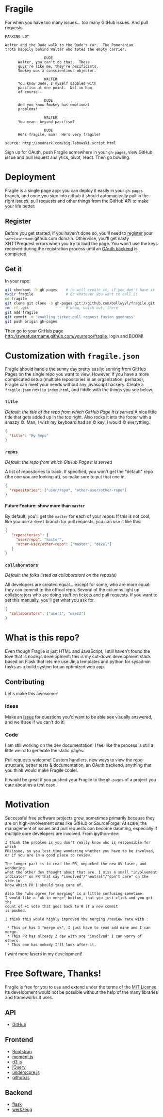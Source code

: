 # Fragile
For when you have too many issues... too many GitHub issues. And pull requests.

    PARKING LOT

    Walter and the Dude walk to the Dude's car.  The Pomeranian 
    trots happily behind Walter who totes the empty carrier.

                      DUDE
          Walter, you can't do that.  These 
          guys're like me, they're pacificists.  
          Smokey was a conscientious objector.

                      WALTER
          You know Dude, I myself dabbled with 
          pacifism at one point.  Not in Nam, 
          of course--

                      DUDE
          And you know Smokey has emotional 
          problems!

                      WALTER
          You mean--beyond pacifism?

                      DUDE
          He's fragile, man!  He's very fragile!
    
    source: http://bednark.com/big.lebowski.script.html

Sign up for OAuth, push Fragile somewhere in your `gh-pages`, view GitHub issue 
and pull request analytics, pivot, react. Then go bowling.

# Deployment
Fragile is a single page app: you can deploy it easily in your `gh-pages` 
branch, and once you sign into github it should automagically pull in the right 
issues, pull requests and other things from the GitHub API to make your life 
better.

## Register
Before you get started, if you haven't done so, you'll need to 
[register](https://github.com/settings/applications/new) your 
_`sweetusername`_.github.com domain. Otherwise, you'll get nasty XHTTPrequest 
errors when you try to load the page. You won't use the keys received during 
the registration process until an [OAuth backend](https://github.com/bollwyvl/fragile/issues/2) is completed.

## Get it
In your repo:

```sh
git checkout -b gh-pages    # -b will create it, if you don't have it
mkdir fragile               # or whatever you want to call it
cd fragile
git clone git clone -b gh-pages git://github.com/bollwyvl/fragile.git . 
rm -rf .git                 # whoa, watch out, there
git add fragile
git commit -m "enabling ticket pull request fusion goodness"
git push origin gh-pages
```

Then go to your GitHub page http://sweetusername.github.com/yourrepo/fragile, 
login and BOOM!

# Customization with `fragile.json`
Fragile should handle the sunny day pretty easily: serving from GitHub Pages on 
the single repo you want to view. However, if you have a more complicated setup 
(multiple repositories in an organization, perhaps), Fragile can meet your 
needs without any javascript hackery. Create a `fragile.json` next to 
`index.html`, and fiddle with the things you see below.

### `title`
_Default: the title of the repo from which GitHub Page it is served_
A nice little title that gets added up in the top right. Also rocks it into the
footer with a snazzy &copy;. Man, I wish my keyboard had an &copy; key. I would
&copy; everything.

```json
{
  "title": "My Repo"
}
```

### `repos`
_Default: the repo from which GitHub Page it is served_

A list of repositories to track. If specified, you won't get the "default" repo 
(the one you are looking at), so make sure to put that one in.

```json
{
  "repositories": ["user/repo", "other-user/other-repo"]
}
```

#### Future Feature: show more than `master`
By default, you'll get the `master` for each of your repos. If this is not cool,
like you use a `devel` branch for pull requests, you can use it like this:

```json
{
   "repositories": {
     "user/repo": "master",
     "other-user/other-repo": ["master", "devel"]
   }
}
```

### `collaborators`
_Default: the folks listed as collaborators on the repos(s)_

All developers are created equal... except for some, who are more equal: they
can commit to the offical repo. Several of the columns light up collaborators 
who are doing stuff on tickets and pull requests. If you want to set this 
manually, you'll get what you ask for.

```json
{
  "collaborators": ["user1", "user2"]
}
````
# What is this repo?
Even though Fragile is just HTML and JavaScript, I still haven't found the love 
that is node.js development: this is my cut-down development stack based on 
Flask that lets me use Jinja templates and python for sysadmin tasks as a build 
system for an optimized web app.

## Contributing
Let's make this awesomer!

### Ideas
Make an [issue](http://github.com/bollwyvl/fragile/issues) for questions you'd 
want to be able see visually answered, and we'll see if we can't do it!

### Code
I am still working on the dev documentation! I feel like the process is still a 
little weird to generate the static pages.

Pull requests welcome! Custom handlers, new ways to view the repo structure, 
better tests & documentation, an OAuth backend, anything that you think would 
make Fragile cooler. 

It would be great if you pushed your Fragile to the `gh-pages` of a project you 
care about as a test case.

# Motivation
Successful free software projects grow, sometimes primarily because they are on 
high-involvement sites like GitHub or SourceForge! At scale, the management of 
issues and pull requests can become daunting, especially if multiple core 
developers are involved. From ipython-dev:

    I think the problem is you don't really know who is responsible for which
    PR/issue, so you lost time wondering whether you have to be involved,
    or if you are in a good place to review. 
    
    The longer part is to read the PR, unpacked the new UV laser, and wondering
    what the other dev thought about that are. I miss a small "involvement
    indicator" on PR that say "involved"/"neutral"/"don't care" on the side to
    know which PR I should take care of.

    Also the "who agree for merging" is a little confusing sometime.
    I would like a "ok to merge" button, that you just click and you get the
    count of +1 vote that goes back to 0 if a new commit
    is pushed.

    I think this would highly improved the merging /review rate with :

     * This pr has 3 "merge ok", I just have to read add mine and I can merge.
     * This PR has already 2 dev with are "involved" I can worry of others.
     * This one has nobody I'll look after it.

I want more lasers in my development!

# Free Software, Thanks!
Fragile is free for you to use and extend under the terms of the
[MIT License](LICENSE). Its development would not be possible without the
help of the many libraries and frameworks it uses.

## API
- [GitHub](http://github.com)

## Frontend
- [Bootstrap](http://twitter.github.com/bootstrap)
- [moment.js](http://momentjs.com/)
- [d3.js](http://d3js.org/)
- [jQuery](http://jquery.com/)
- [underscore.js](http://underscorejs.org/)
- [github.js](https://github.com/michael/github)

## Backend
- [flask](http://flask.pocoo.org/)
- [werkzeug](http://werkzeug.pocoo.org/)
